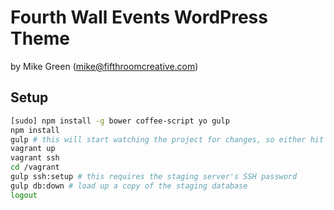 # Fourth Wall Events WordPress Theme

by Mike Green (mike@fifthroomcreative.com)

## Setup

```bash
[sudo] npm install -g bower coffee-script yo gulp
npm install
gulp # this will start watching the project for changes, so either hit CTRL-C to quit or do the rest in a new tab
vagrant up
vagrant ssh
cd /vagrant
gulp ssh:setup # this requires the staging server's SSH password
gulp db:down # load up a copy of the staging database
logout
```
